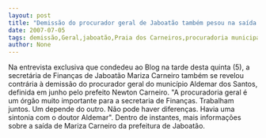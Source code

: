 ```yaml
---
layout: post
title: "Demissão do procurador geral de Jaboatão também pesou na saída de Mariza Carneiro"
date: 2007-07-05
tags: demissão,Geral,jaboatão,Praia dos Carneiros,procuradoria municipal
author: None
---
```

Na entrevista exclusiva que condedeu ao Blog na tarde desta quinta (5), a secret&aacute;ria de Finan&ccedil;as de Jaboat&atilde;o Mariza Carneiro tamb&eacute;m se revelou contr&aacute;ria &agrave; demiss&atilde;o do procurador geral do munic&iacute;pio Aldemar dos Santos, definida em junho pelo prefeito Newton Carneiro.
&quot;A procuradoria geral &eacute; um &oacute;rg&atilde;o muito importante para a secretaria de Finan&ccedil;as. Trabalham juntos. Um depende do outro. N&atilde;o pode haver diferen&ccedil;as. Havia uma sintonia com o doutor Aldemar&quot;.
Dentro de instantes, mais informa&ccedil;&otilde;es sobre a sa&iacute;da de Mariza Carneiro da prefeitura de Jaboat&atilde;o. 